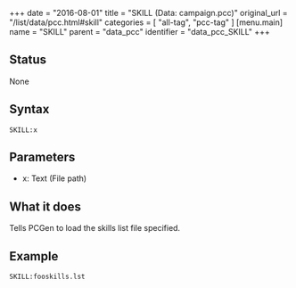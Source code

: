 +++
date = "2016-08-01"
title = "SKILL (Data: campaign.pcc)"
original_url = "/list/data/pcc.html#skill"
categories = [ "all-tag", "pcc-tag" ]
[menu.main]
    name = "SKILL"
    parent = "data_pcc"
    identifier = "data_pcc_SKILL"
+++

## Status

None

## Syntax

`SKILL:x`

## Parameters

-   x: Text (File path)



What it does
------------

Tells PCGen to load the skills list file specified.

Example
-------

`SKILL:fooskills.lst`

